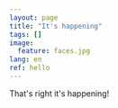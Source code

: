 ```yaml
---
layout: page
title: "It's happening"
tags: []
image:
  feature: faces.jpg
lang: en
ref: hello
---
```


That's right it's happening!
